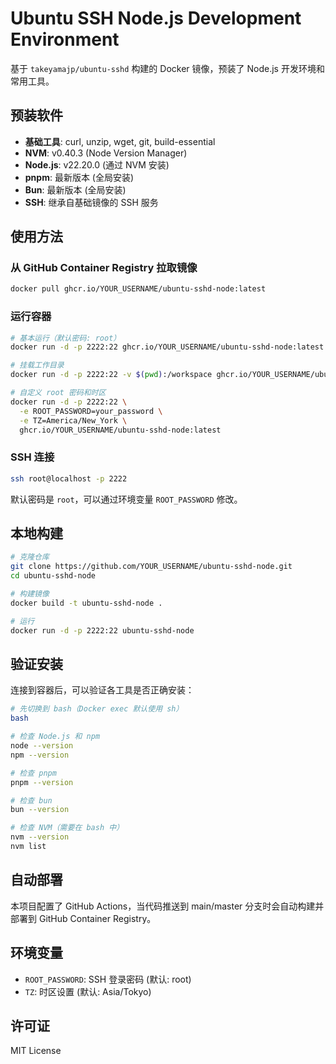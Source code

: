 # Ubuntu SSH Node.js Development Environment

基于 `takeyamajp/ubuntu-sshd` 构建的 Docker 镜像，预装了 Node.js 开发环境和常用工具。

## 预装软件

- **基础工具**: curl, unzip, wget, git, build-essential
- **NVM**: v0.40.3 (Node Version Manager)
- **Node.js**: v22.20.0 (通过 NVM 安装)
- **pnpm**: 最新版本 (全局安装)
- **Bun**: 最新版本 (全局安装)
- **SSH**: 继承自基础镜像的 SSH 服务

## 使用方法

### 从 GitHub Container Registry 拉取镜像

```bash
docker pull ghcr.io/YOUR_USERNAME/ubuntu-sshd-node:latest
```

### 运行容器

```bash
# 基本运行（默认密码: root）
docker run -d -p 2222:22 ghcr.io/YOUR_USERNAME/ubuntu-sshd-node:latest

# 挂载工作目录
docker run -d -p 2222:22 -v $(pwd):/workspace ghcr.io/YOUR_USERNAME/ubuntu-sshd-node:latest

# 自定义 root 密码和时区
docker run -d -p 2222:22 \
  -e ROOT_PASSWORD=your_password \
  -e TZ=America/New_York \
  ghcr.io/YOUR_USERNAME/ubuntu-sshd-node:latest
```

### SSH 连接

```bash
ssh root@localhost -p 2222
```

默认密码是 `root`，可以通过环境变量 `ROOT_PASSWORD` 修改。

## 本地构建

```bash
# 克隆仓库
git clone https://github.com/YOUR_USERNAME/ubuntu-sshd-node.git
cd ubuntu-sshd-node

# 构建镜像
docker build -t ubuntu-sshd-node .

# 运行
docker run -d -p 2222:22 ubuntu-sshd-node
```

## 验证安装

连接到容器后，可以验证各工具是否正确安装：

```bash
# 先切换到 bash（Docker exec 默认使用 sh）
bash

# 检查 Node.js 和 npm
node --version
npm --version

# 检查 pnpm
pnpm --version

# 检查 bun
bun --version

# 检查 NVM（需要在 bash 中）
nvm --version
nvm list
```

## 自动部署

本项目配置了 GitHub Actions，当代码推送到 main/master 分支时会自动构建并部署到 GitHub Container Registry。

## 环境变量

- `ROOT_PASSWORD`: SSH 登录密码 (默认: root)
- `TZ`: 时区设置 (默认: Asia/Tokyo)

## 许可证

MIT License
